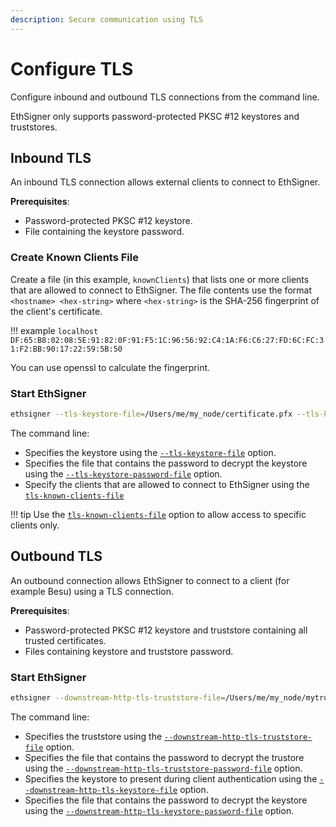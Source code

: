 ```yaml
---
description: Secure communication using TLS
---
```


# Configure TLS

Configure inbound and outbound TLS connections from the command line.

EthSigner only supports password-protected PKSC #12 keystores and truststores.

## Inbound TLS

An inbound TLS connection allows external clients to connect to EthSigner.

**Prerequisites**:

* Password-protected PKSC #12 keystore.
* File containing the keystore password.

### Create Known Clients File

Create a file (in this example, `knownClients`) that lists one or more clients
that are allowed to connect to EthSigner. The file contents use the format
`<hostname> <hex-string>` where `<hex-string>` is the SHA-256 fingerprint of the
client's certificate.

!!! example
    ```
    localhost DF:65:B8:02:08:5E:91:82:0F:91:F5:1C:96:56:92:C4:1A:F6:C6:27:FD:6C:FC:31:F2:BB:90:17:22:59:5B:50
    ```
    
You can use openssl to calculate the fingerprint.
    
### Start EthSigner

```bash
ethsigner --tls-keystore-file=/Users/me/my_node/certificate.pfx --tls-keystore-password-file=/Users/me/my_node/keystorePassword --tls-keystore-file=/Users/me/my_node/knownClients
```

The command line:

* Specifies the keystore using the [`--tls-keystore-file`](../Reference/CLI/CLI-Syntax.md#tls-keystore-file) option.
* Specifies the file that contains the password to decrypt the
keystore using the [`--tls-keystore-password-file`](../Reference/CLI/CLI-Syntax.md#tls-keystore-password-file) option.
* Specify the clients that are allowed to connect to EthSigner using the
[`tls-known-clients-file`](../Reference/CLI/CLI-Syntax.md#tls-known-clients-file)

!!! tip
    Use the [`tls-known-clients-file`](../Reference/CLI/CLI-Syntax.md#tls-known-clients-file) option to allow
    access to specific clients only.
    
## Outbound TLS

An outbound connection allows EthSigner to connect to a client (for example Besu) using a TLS
connection.

**Prerequisites**:

* Password-protected PKSC #12 keystore and truststore containing all trusted
certificates.
* Files containing keystore and truststore password.

### Start EthSigner

```bash
ethsigner --downstream-http-tls-truststore-file=/Users/me/my_node/mytrustStore --downstream-http-tls-truststore-password-file=/Users/me/my_node/trustPassword --downstream-http-tls-keystore-file=/Users/me/my_node/certificate.pfx --downstream-http-tls-keystore-password-file=/Users/me/my_node/keyPassword
```

The command line:

* Specifies the truststore using the [`--downstream-http-tls-truststore-file`](../Reference/CLI/CLI-Syntax.md#downstream-http-tls-truststore-file)
option.
* Specifies the file that contains the password to decrypt the trustore using
the [`--downstream-http-tls-truststore-password-file`](../Reference/CLI/CLI-Syntax.md#downstream-http-tls-truststore-password-file) option.
* Specifies the keystore to present during client authentication using the 
[`--downstream-http-tls-keystore-file`](../Reference/CLI/CLI-Syntax.md#downstream-http-tls-keystore-file) option.
* Specifies the file that contains the password to decrypt the keystore using
the [`--downstream-http-tls-keystore-password-file`](../Reference/CLI/CLI-Syntax.md#downstream-http-tls-keystore-password-file) option.

